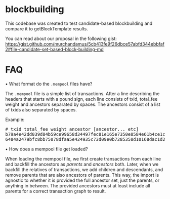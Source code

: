 # blockbuilding
This codebase was created to test candidate-based blockbuilding and compare it to getBlockTemplate results.

You can read about our proposal in the following gist: https://gist.github.com/murchandamus/5cb413fe9f26dbce57abfd344ebbfaf2#file-candidate-set-based-block-building-md

# FAQ

• What format do the `.mempool` files have?

The `.mempool` file is a simple list of transactions. After a line describing the headers that starts with a pound sign, each line consists of txid, total\_fee weight and ancestors separated by spaces. The ancestors consist of a list of txids also separated by spaces.

Example:

<pre>
# txid total_fee weight ancestor [ancestor... etc]
b79a4e42dd039d84b59ce99658d34497fec81e165e7350e8584e61b4ce1c072e 90000 767
6484a2479bfc8bb75078dfaa5e424935c73d09e0b7285358d10168dac1d28bf5 50000 1028 23b4fad5e06d644abe0d502456b8f32f38dc544db8ab3ec3a2c44c7f7da3ce30 8a80680152befbde49d1ec13d9e7257ea57e2c0f18efc18280bfef92ed42d63d
</pre>

• How does a mempool file get loaded?

When loading the mempool file, we first create transactions from each line and backfill the ancestors as _parents_ and _ancestors_ both. Later, when we backfill the relatives of transactions, we add children and descendants, and remove parents that are also ancestors of parents. This way, the import is agnostic to whether it is provided the full ancestor set, just the parents, or anything in between. The provided ancestors must at least include all parents for a correct transaction graph to result.
